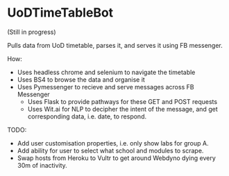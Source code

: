 # UoDTimeTableBot

(Still in progress)

Pulls data from UoD timetable, parses it, and serves it using FB messenger.

How:
  * Uses headless chrome and selenium to navigate the timetable
  * Uses BS4 to browse the data and organise it
  * Uses Pymessenger to recieve and serve messages across FB Messenger
    * Uses Flask to provide pathways for these GET and POST requests
    * Uses Wit.ai for NLP to decipher the intent of the message, and get corresponding data, i.e. date, to respond.

TODO:
  * Add user customisation properties, i.e. only show labs for group A.
  * Add ability for user to select what school and modules to scrape.
  * Swap hosts from Heroku to Vultr to get around Webdyno dying every 30m of inactivity.
